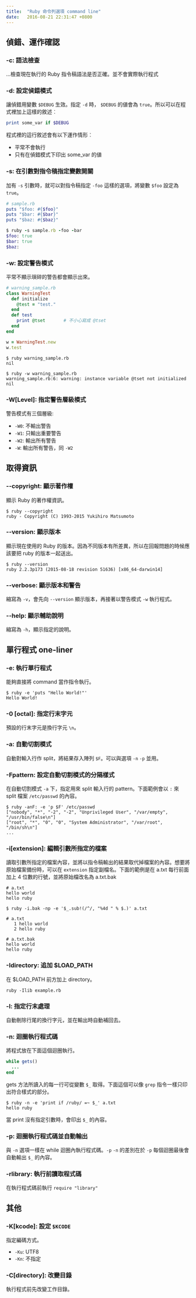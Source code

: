 ```yaml
---
title:  "Ruby 命令列選項 command line"
date:   2016-08-21 22:31:47 +0800
---
```


## 偵錯、運作確認
### -c: 語法檢查
...檢查現在執行的 Ruby 指令稿語法是否正確。並不會實際執行程式

### -d: 設定偵錯模式
讓偵錯用變數 `$DEBUG` 生效。指定 `-d` 時， `$DEBUG` 的値會為 `true`。所以可以在程式裡加上這樣的敘述︰

```ruby
print some_var if $DEBUG
```

程式裡的這行敘述會有以下運作情形︰

- 平常不會執行
- 只有在偵錯模式下印出 some_var 的値

### -s: 在引數對指令稿指定變數開關
加有 `-s` 引數時，就可以對指令稿指定 `-foo` 這樣的選項，將變數 `$foo` 設定為 `true`。

```ruby
# sample.rb
puts "$foo: #{$foo}"
puts "$bar: #{$bar}"
puts "$baz: #{$baz}"

$ ruby -s sample.rb -foo -bar
$foo: true
$bar: true
$baz:
```

### -w: 設定警告模式
平常不顯示瑣碎的警告都會顯示出來。

```ruby
# warning_sample.rb
class WarningTest
  def initialize
    @test = "test."
  end
  def test
    print @tset       # 不小心寫成 @tset
  end
end

w = WarningTest.new
w.test
```

```shell
$ ruby warning_sample.rb
nil

$ ruby -w warning_sample.rb
warning_sample.rb:6: warning: instance variable @tset not initialized
nil
```

### -W[Level]: 指定警告層級模式
警告模式有三個層級:

- `-W0`: 不輸出警告
- `-W1`: 只輸出重要警告
- `-W2`: 輸出所有警告
- `-W`: 輸出所有警告，同 `-W2`

## 取得資訊
### --copyright: 顯示著作權
顯示 Ruby 的著作權資訊。

```shell
$ ruby --copyright
ruby - Copyright (C) 1993-2015 Yukihiro Matsumoto
```

### --version: 顯示版本
顯示現在使用的 Ruby 的版本。因為不同版本有所差異，所以在回報問題的時候應該要把 ruby 的版本一起送出。

```shell
$ ruby --version
ruby 2.2.3p173 (2015-08-18 revision 51636) [x86_64-darwin14]
```

### --verbose: 顯示版本和警告
縮寫為 `-v`，會先向 `--version` 顯示版本，再接著以警告模式 `-w` 執行程式。

### --help: 顯示輔助說明
縮寫為 `-h`，顯示指定的說明。


## 單行程式 one-liner
### -e: 執行單行程式
能夠直接將 command 當作指令執行。

```shell
$ ruby -e 'puts "Hello World!"'
Hello World!
```

### -0 [octal]: 指定行末字元
預設的行末字元是換行字元 `\n`。

### -a: 自動切割模式
自動對輸入行作 split，將結果存入陣列 `$F`。可以與選項 `-n` `-p` 並用。

### -Fpattern: 設定自動切割模式的分隔樣式
在自動切割模式 `-a` 下，指定用來 split 輸入行的 pattern。下面範例會以 `:` 來 split 檔案 `/etc/passwd` 的內容。

```shell
$ ruby -anF: -e 'p $F' /etc/passwd
["nobody", "*", "-2", "-2", "Unprivileged User", "/var/empty", "/usr/bin/false\n"]
["root", "*", "0", "0", "System Administrator", "/var/root", "/bin/sh\n"]
...
```

### -i[extension]: 編輯引數所指定的檔案
讀取引數所指定的檔案內容，並將以指令稿輸出的結果取代掉檔案的內容。想要將原始檔案備份時，可以在 `extension` 指定副檔名。下面的範例是在 a.txt 每行前面加上 4 位數的行號，並將原始檔改名為 a.txt.bak

```shell
# a.txt
hello world
hello ruby
```
```shell
$ ruby -i.bak -np -e '$_.sub!(/^/, "%4d " % $.)' a.txt
```
```shell
# a.txt
   1 hello world
   2 hello ruby

# a.txt.bak
hello world
hello ruby
```

### -Idirectory: 追加 $LOAD_PATH
在 $LOAD_PATH 前方加上 directory。

```shell
ruby -Ilib example.rb
```

### -l: 指定行末處理
自動刪除行尾的換行字元，並在輸出時自動補回去。

### -n: 迴圈執行程式碼
將程式放在下面這個迴圈執行。

```ruby
while gets()
  ...
end
```

gets 方法所讀入的每一行可從變數 `$_` 取得。下面這個可以像 `grep` 指令一樣只印出符合樣式的部分。

```shell
$ ruby -n -e 'print if /ruby/ =~ $_' a.txt
hello ruby
```

當 print 沒有指定引數時，會印出 `$_` 的內容。

### -p: 迴圈執行程式碼並自動輸出
與 `-n` 選項一樣在 while 迴圈內執行程式碼。`-p` `-n` 的差別在於 `-p` 每個迴圈最後會自動輸出 `$_` 的內容。

### -rlibrary: 執行前讀取程式碼
在執行程式碼前執行 `require "library"`

## 其他
### -K[kcode]: 設定 `$KCODE`
指定編碼方式。

- `-Ku`: UTF8
- `-Kn`: 不指定

### -C[directory]: 改變目錄
執行程式前先改變工作目錄。
